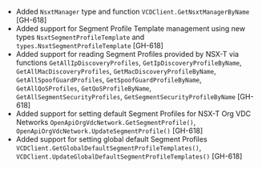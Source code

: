 * Added `NsxtManager` type and function `VCDClient.GetNsxtManagerByName` [GH-618]
* Added support for Segment Profile Template management using new types `NsxtSegmentProfileTemplate` and `types.NsxtSegmentProfileTemplate` [GH-618]
* Added support for reading Segment Profiles provided by NSX-T via functions
  `GetAllIpDiscoveryProfiles`, `GetIpDiscoveryProfileByName`, `GetAllMacDiscoveryProfiles`,
  `GetMacDiscoveryProfileByName`, `GetAllSpoofGuardProfiles`, `GetSpoofGuardProfileByName`,
  `GetAllQoSProfiles`, `GetQoSProfileByName`, `GetAllSegmentSecurityProfiles`,
  `GetSegmentSecurityProfileByName` [GH-618]
* Added support for setting default Segment Profiles for NSX-T Org VDC Networks
  `OpenApiOrgVdcNetwork.GetSegmentProfile()`, `OpenApiOrgVdcNetwork.UpdateSegmentProfile()` [GH-618]
* Added support for setting global default Segment Profiles
  `VCDClient.GetGlobalDefaultSegmentProfileTemplates()`,
  `VCDClient.UpdateGlobalDefaultSegmentProfileTemplates()` [GH-618]
